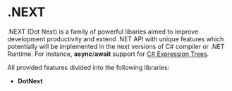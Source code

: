.NEXT
====

.NEXT (Dot Next) is a family of powerful libaries aimed to improve development productivity and extend .NET API with unique features which potentially will be implemented in the next versions of C# compiler or .NET Runtime. For instance, **async**/**await** support for [C# Expression Trees](https://docs.microsoft.com/en-us/dotnet/csharp/programming-guide/concepts/expression-trees/).

All provided features divided into the following libraries:
* **DotNext**

